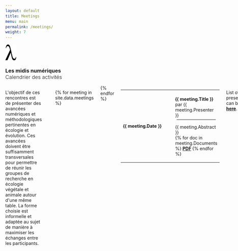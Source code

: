 ```yaml
---
layout: default
title: Meetings
menu: main
permalink: /meetings/
weight: 7
---
```


<div class="row">
  <div class="small-1 columns text-right" style="margin:0px;padding:0px;">
  <img src="/assets/img/lambda.svg" alt="lambda" style="height:50px">
</div>
  <div class="large-11 columns">
  <h3>Les midis numériques<br><span style="font-weight:300;padding-top:10px;">Calendrier des activités</span></h3>
</div>
  <div class="small-12 columns">
  <p>
L'objectif de ces rencontres est de présenter des avancées numériques et méthodologiques pertinentes en écologie et évolution. Ces avancées doivent être suffisamment transversales pour permettre de réunir les groupes de recherche en écologie végétale et animale autour d'une même table. La forme choisie est informelle et adaptée au sujet de manière à maximiser les échanges entre les participants.
</p>

<hr>
<div class="small-12 columns">
<table style="width:100%">

{% for meeting in site.data.meetings %}
<tr>
<td style="min-width:150px;"><strong>{{ meeting.Date }}</strong></td>
<td style="padding-top:20px;"><strong>{{ meeting.Title }}</strong> par {{ meeting.Presenter }}<br>
<hr style="margin:5px;">
<p>{{ meeting.Abstract }}<br>
{% for doc in meeting.Documents %}
  <a href="../assets/pdf/midi_num/{{ doc }}"><i class="fi-link" aria-hidden="true"></i><strong>PDF</strong></a>
{% endfor %}</p>
</td>
</tr>
{% endfor %}
</table>

<p>
List of old presentations can be found <a href="/../old_meetings.html"><strong>here</strong></a>.
</p>

<div class="row">
  <div class="small-1 columns text-right" style="margin:0px;padding:0px;">
  <img src="/assets/img/brain.svg" alt="brain" style="height:50px">
</div>
  <div class="large-11 columns">
  <h3>The lab meetings<br><span style="font-weight:300;padding-top:20px;">Calendar of weekly meetings</span></h3>
</div>
  <div class="small-12 columns">
  <p>
The aim of these lab meetings is to promote discussion among members on all subjects related to ecology, mathematics and computer science.
The meetings are intended primarily for lab members, but everyone interested in the subject is welcome! The meetings will be held in D8-0022 at noon on the date in the table:
</p>

<div class="small-12 columns">
<table style="width:100%">

{% for lab-meetings in site.data.lab %}

<tr>
  <td style="min-width:150px;"><strong>{{ lab-meetings.Date }}</strong></td>
  <td style="min-width:150px;">{{ lab-meetings.Presenter }}</td>
  <td style="padding-top:20px;">{{ lab-meetings.Title }} {% if lab-meetings.Link != blank %} <a href="{{ lab-meetings.Link }}"><i class="fi-link" aria-hidden="true"></i> <small>PDF</small></a> {% endif %}</td>
</tr>
{% endfor %}

</table>

</div>
<p>
List of old presentations can be found <a href="/../old_lab-meetings.html"><strong>here</strong></a>.
</p>
